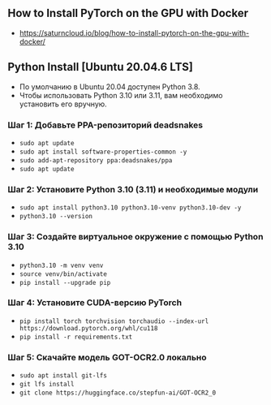 ## How to Install PyTorch on the GPU with Docker

- https://saturncloud.io/blog/how-to-install-pytorch-on-the-gpu-with-docker/

## Python Install [Ubuntu 20.04.6 LTS]

- По умолчанию в Ubuntu 20.04 доступен Python 3.8.
- Чтобы использовать Python 3.10 или 3.11, вам необходимо установить его вручную.

###  Шаг 1: Добавьте PPA-репозиторий deadsnakes
- ``sudo apt update``
- ``sudo apt install software-properties-common -y``
- ``sudo add-apt-repository ppa:deadsnakes/ppa``
- ``sudo apt update``

### Шаг 2: Установите Python 3.10 (3.11) и необходимые модули
- ``sudo apt install python3.10 python3.10-venv python3.10-dev -y``
- ``python3.10 --version``

### Шаг 3: Создайте виртуальное окружение с помощью Python 3.10
- ``python3.10 -m venv venv``
- ``source venv/bin/activate``
- ``pip install --upgrade pip``

### Шаг 4: Установите CUDA-версию PyTorch
- ``pip install torch torchvision torchaudio --index-url https://download.pytorch.org/whl/cu118``
- ``pip install -r requirements.txt``

### Шаг 5: Скачайте модель GOT-OCR2.0 локально
- ``sudo apt install git-lfs``
- ``git lfs install``
- ``git clone https://huggingface.co/stepfun-ai/GOT-OCR2_0``

